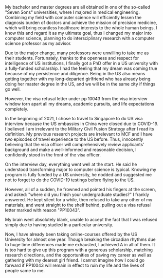 
My bachelor and master degrees are all obtained in one of the so-called "Seven Sons" universities, where I majored in medical engineering. Combining my field with computer science will efficiently lessen the diagnosis burden of doctors and achieve the mission of precision medicine, which will bring countless healthcare interests to the whole human beings. I know this and regard it as my ultimate goal, thus I changed my major into computer science, planning to do intersciplinary research with a computer science professor as my advisor. 

Due to the major change, many professors were unwilling to take me as their students. Fortunately, thanks to the openness and respect for intelligence of US institutions, I finally got a PhD offer in a US university with a fully-funded scholarship. I had the feeling that my dream was coming true because of my persistence and diligence. Being in the US also means getting together with my long-departed girlfriend who has already being doing her master degree in the US, and we will be in the same city if things go well. 

However, the visa refusal letter under pp 10043 from the visa interview window torn apart all my dreams, academic pursuits, and life expectations completely.

In the beginning of 2021, I chose to travel to Singapore to do US visa interview because the US embassies in China were closed due to COVID-19. I believed I am irrelevant to the Military Civil Fusion Strategy after I read its definition. My previous research projects are irrelevant to MCF and I have two episodes of travel experience to the US before. Thus, innocently believing that the visa officer will comprehensively review applicants’ background and make a well-informed and reasonable decision, I confidently stood in the front of the visa officer.

On the interview day, everything went well at the start. He said he understood transforming major to computer science is typical. Knowing my program is fully funded by a US university, he nodded and suggested me not to forget to do the COVID-19 testings before flying to the US. 

However, all of a sudden, he frowned and pointed his fingers at the screen, and asked: "where did you finish your undergraduate studies?" I frankly answered. He kept silent for a while, then refused to take any other of my materials, and went straight to the shelf behind, pulling out a visa refusal letter marked with reason "PP10043". 

My brain went absolutely blank, unable to accept the fact that I was refused simply due to having studied in a particular university.

Now, I have already been taking online-courses offered by the US University for almost one year. Though breaking the circadian rhythms due to huge time differences made me exhausted, I achieved A in all of them. It is too hard to give up this program with a generous scholarship, matching research directions, and the opportunities of paving my career as well as gathering with my dearest girl friend. I cannot imagine how I could go forward if PP10043 will remain in effect to ruin my life and the lives of people same to me.

